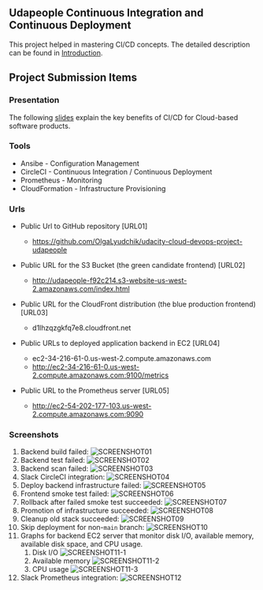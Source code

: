 ## Udapeople Continuous Integration and Continuous Deployment

This project helped in mastering CI/CD concepts. The detailed description can be found in [Introduction](./Instructions.md).

## Project Submission Items
### Presentation
The following [slides](https://github.com/mayurwaB/udacity-cloud-devops-projects/blob/main/cloud-devops-ci-cd-udapeople/instructions/presentation.pdf) explain the key benefits of CI/CD for Cloud-based software products.

### Tools
- Ansibe - Configuration Management
- CircleCI - Continuous Integration / Continuous Deployment
- Prometheus - Monitoring
- CloudFormation - Infrastructure Provisioning

### Urls
- Public Url to GitHub repository [URL01]
  - https://github.com/OlgaLyudchik/udacity-cloud-devops-project-udapeople

- Public URL for the S3 Bucket (the green candidate frontend) [URL02]
  - http://udapeople-f92c214.s3-website-us-west-2.amazonaws.com/index.html

- Public URL for the CloudFront distribution (the blue production frontend) [URL03]
  - d1lhzqzgkfq7e8.cloudfront.net

- Public URLs to deployed application backend in EC2 [URL04]
  - ec2-34-216-61-0.us-west-2.compute.amazonaws.com
  - http://ec2-34-216-61-0.us-west-2.compute.amazonaws.com:9100/metrics

- Public URL to the Prometheus server [URL05]
  - http://ec2-54-202-177-103.us-west-2.compute.amazonaws.com:9090

### Screenshots
1. Backend build failed: ![SCREENSHOT01](screenshots/[S01]_backend_build_failed.png)
2. Backend test failed: ![SCREENSHOT02](screenshots/[S02]_backend_test_failed.png)
3. Backend scan failed: ![SCREENSHOT03](screenshots/[S03]_scan_backend_failed.png)
4. Slack CircleCI integration: ![SCREENSHOT04](screenshots/[S04]_slack_alert_integration.png)
5. Deploy backend infrastructure failed: ![SCREENSHOT05](screenshots/[S05]_deploy_backend_failed.png)
6. Frontend smoke test failed: ![SCREENSHOT06](screenshots/[S06]_frontend_smoke_test_failed.png)
7. Rollback after failed smoke test succeeded: ![SCREENSHOT07](screenshots/[S07]_rollback_after_failed_smoke_test.png)
8. Promotion of infrastructure succeeded: ![SCREENSHOT08](screenshots/[S08]_update_cloudfront_succeeded.png)
9. Cleanup old stack succeeded: ![SCREENSHOT09](screenshots/[S09]_cleaup_old_stack_succeeded.png)
10. Skip deployment for non-`main` branch: ![SCREENSHOT10](screenshots/[S10]_skip_deployment_for_non-main_branch.png)
11. Graphs for backend EC2 server that monitor disk I/O, available memory, available disk space, and CPU usage.
    1. Disk I/O ![SCREENSHOT11-1](screenshots/[S11-1]_monitoring_disk_io.png)
    2. Available memory ![SCREENSHOT11-2](screenshots/[S11-2]_monitoring_available_memory.png)
    3. CPU usage ![SCREENSHOT11-3](screenshots/[S11-3]_monitoring_cpu_usage.png)
12. Slack Prometheus integration: ![SCREENSHOT12](screenshots/[S12]_slack_prometheus_integration.png)
